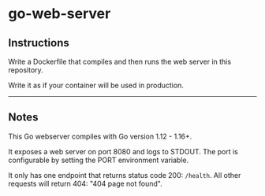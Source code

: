 # go-web-server

## Instructions

Write a Dockerfile that compiles and then runs the web server in this repository.  

Write it as if your container will be used in production.  

-----

## Notes
This Go webserver compiles with Go version 1.12 - 1.16+.

It exposes a web server on port 8080 and logs to STDOUT.  The port is configurable by setting the PORT environment variable.  

It only has one endpoint that returns status code 200: `/health`. All other requests will return 404: "404 page not found".  

